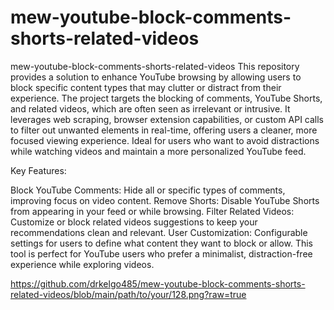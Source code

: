 # mew-youtube-block-comments-shorts-related-videos

mew-youtube-block-comments-shorts-related-videos
This repository provides a solution to enhance YouTube browsing by allowing users to block specific content types that may clutter or distract from their experience. The project targets the blocking of comments, YouTube Shorts, and related videos, which are often seen as irrelevant or intrusive. It leverages web scraping, browser extension capabilities, or custom API calls to filter out unwanted elements in real-time, offering users a cleaner, more focused viewing experience. Ideal for users who want to avoid distractions while watching videos and maintain a more personalized YouTube feed.

Key Features:

Block YouTube Comments: Hide all or specific types of comments, improving focus on video content.
Remove Shorts: Disable YouTube Shorts from appearing in your feed or while browsing.
Filter Related Videos: Customize or block related videos suggestions to keep your recommendations clean and relevant.
User Customization: Configurable settings for users to define what content they want to block or allow.
This tool is perfect for YouTube users who prefer a minimalist, distraction-free experience while exploring videos.

https://github.com/drkelgo485/mew-youtube-block-comments-shorts-related-videos/blob/main/path/to/your/128.png?raw=true

